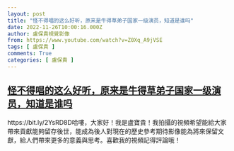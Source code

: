 ```yaml
---
layout: post
title: "怪不得唱的这么好听，原来是牛得草弟子国家一级演员，知道是谁吗"
date: 2022-11-26T10:00:16.000Z
author: 盧保貴視覺影像
from: https://www.youtube.com/watch?v=Z0Xq_A9jVSE
tags: [ 盧保貴 ]
comments: True
categories: [ 盧保貴 ]
---
```

<!--1669456816000-->
[怪不得唱的这么好听，原来是牛得草弟子国家一级演员，知道是谁吗](https://www.youtube.com/watch?v=Z0Xq_A9jVSE)
------

<div>
https://bit.ly/2YsRD8D哈嘍，大家好！我是盧寶貴！我拍攝的視頻希望能給大家帶來貢獻能夠留存後世，能成為後人對現在的歷史參考期待影像能為將來保留文獻，給人們帶來更多的意義與思考。喜歡我的視頻記得評論哦！
</div>
